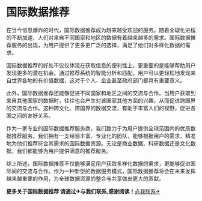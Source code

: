 # 国际数据推荐

在当今信息爆炸的时代，国际数据推荐成为越来越受欢迎的服务。随着全球化进程的不断加速，人们对来自不同国家和地区的数据有着越来越多的需求。国际数据推荐服务的出现，为用户提供了更多更广泛的选择，满足了他们对多样化数据的需求。

国际数据推荐的好处不仅仅体现在获取信息的便利性上，更重要的是能够帮助用户发现更多的潜在机会。通过推荐系统的智能分析和匹配，用户可以更轻松地发现来自世界各地的有价值数据，这对于个人、企业甚至政府部门都具有重要意义。

此外，国际数据推荐还能够促进不同国家和地区之间的交流与合作。当用户获取到来自其他国家的数据时，往往也会产生对该国家其他方面的兴趣，从而促进跨国界的交流与合作。这种跨文化、跨国界的数据交流，有助于丰富人们的视野，促进各国之间的友好关系。

作为一家专业的国际数据推荐服务商，我们致力于为用户提供全球范围内的优质数据推荐服务。我们拥有一支经验丰富、专业化的团队，能够根据用户的需求，精准地为他们推荐符合其需求的国际数据资源。无论是商业数据、科研数据还是文化数据，我们都能够为用户提供满意的推荐服务。

综上所述，国际数据推荐不仅能够满足用户获取多样化数据的需求，更能够促进国际间的交流与合作。作为一种新型的数据服务模式，国际数据推荐将会在未来发挥越来越重要的作用，为全球数据资源的整合与共享做出更大的贡献。

**更多关于国际数据推荐 请通过✈与我们联系,感谢阅读！**[点我联系✈](https://app.G208.com)